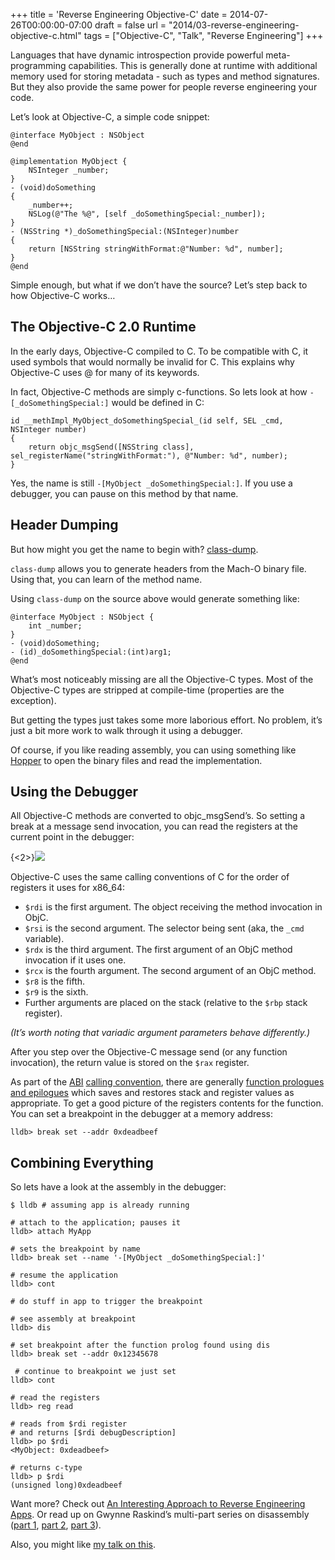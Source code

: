+++
title = 'Reverse Engineering Objective-C'
date = 2014-07-26T00:00:00-07:00
draft = false
url = "2014/03-reverse-engineering-objective-c.html"
tags = ["Objective-C", "Talk", "Reverse Engineering"]
+++

Languages that have dynamic introspection provide powerful meta-programming
capabilities. This is generally done at runtime with additional memory used for
storing metadata - such as types and method signatures. But they also provide
the same power for people reverse engineering your code.

Let’s look at Objective-C, a simple code snippet:

```objc
@interface MyObject : NSObject
@end

@implementation MyObject {
    NSInteger _number;
}
- (void)doSomething
{
    _number++;
    NSLog(@"The %@", [self _doSomethingSpecial:_number]);
}
- (NSString *)_doSomethingSpecial:(NSInteger)number
{
    return [NSString stringWithFormat:@"Number: %d", number];
}
@end
```

Simple enough, but what if we don’t have the source? Let’s step back to how
Objective-C works…

## The Objective-C 2.0 Runtime

In the early days, Objective-C compiled to C. To be compatible with C, it used
symbols that would normally be invalid for C. This explains why Objective-C uses
@ for many of its keywords.

In fact, Objective-C methods are simply c-functions. So lets look at how
`-[_doSomethingSpecial:]` would be defined in C:

```objc
id __methImpl_MyObject_doSomethingSpecial_(id self, SEL _cmd, NSInteger number)
{
    return objc_msgSend([NSString class], sel_registerName("stringWithFormat:"), @"Number: %d", number);
}
```

Yes, the name is still `-[MyObject _doSomethingSpecial:]`. If you use a
debugger, you can pause on this method by that name.

## Header Dumping

But how might you get the name to begin with?
[class-dump](https://github.com/nygard/class-dump).

`class-dump` allows you to generate headers from the Mach-O binary file. Using
that, you can learn of the method name.

Using `class-dump` on the source above would generate something like:

```objc
@interface MyObject : NSObject {
    int _number;
}
- (void)doSomething;
- (id)_doSomethingSpecial:(int)arg1;
@end
```

What’s most noticeably missing are all the Objective-C types. Most of the
Objective-C types are stripped at compile-time (properties are the exception).

But getting the types just takes some more laborious effort. No problem, it’s
just a bit more work to walk through it using a debugger.

Of course, if you like reading assembly, you can using something like
[Hopper](http://www.hopperapp.com) to open the binary files and read the
implementation.

## Using the Debugger

All Objective-C methods are converted to objc_msgSend’s. So setting a break at a
message send invocation, you can read the registers at the current point in the
debugger:

{<2>}![](/content/images/2014/Jul/1X1l1K3D0A1X200N0N022x0L3k1O033a.png)

Objective-C uses the same calling conventions of C for the order of registers it
uses for x86_64:

- `$rdi` is the first argument. The object receiving the method invocation in
  ObjC.
- `$rsi` is the second argument. The selector being sent (aka, the `_cmd`
  variable).
- `$rdx` is the third argument. The first argument of an ObjC method invocation
  if it uses one.
- `$rcx` is the fourth argument. The second argument of an ObjC method.
- `$r8` is the fifth.
- `$r9` is the sixth.
- Further arguments are placed on the stack (relative to the `$rbp` stack
  register).

_(It’s worth noting that variadic argument parameters behave differently.)_

After you step over the Objective-C message send (or any function invocation),
the return value is stored on the `$rax` register.

As part of the [ABI](http://en.wikipedia.org/wiki/Application_binary_interface)
[calling convention](http://wiki.osdev.org/Calling_Conventions), there are
generally
[function prologues and epilogues](http://en.wikipedia.org/wiki/Function_prologue)
which saves and restores stack and register values as appropriate. To get a good
picture of the registers contents for the function. You can set a breakpoint in
the debugger at a memory address:

```
lldb> break set --addr 0xdeadbeef
```

## Combining Everything

So lets have a look at the assembly in the debugger:

```
$ lldb # assuming app is already running

# attach to the application; pauses it
lldb> attach MyApp

# sets the breakpoint by name
lldb> break set --name '-[MyObject _doSomethingSpecial:]'

# resume the application
lldb> cont

# do stuff in app to trigger the breakpoint

# see assembly at breakpoint
lldb> dis

# set breakpoint after the function prolog found using dis
lldb> break set --addr 0x12345678

 # continue to breakpoint we just set
lldb> cont

# read the registers
lldb> reg read

# reads from $rdi register
# and returns [$rdi debugDescription]
lldb> po $rdi
<MyObject: 0xdeadbeef>

# returns c-type
lldb> p $rdi
(unsigned long)0xdeadbeef
```

Want more? Check out
[An Interesting Approach to Reverse Engineering
Apps](http://cocoaheads.tv/an-interesting-approach-to-reverse-engineering-apps-by-chris-stroud/).
Or read up on Gwynne Raskind’s multi-part series on disassembly
([part 1](http://www.mikeash.com/pyblog/friday-qa-2011-12-16-disassembling-the-assembly-part-1.html),
[part 2](http://www.mikeash.com/pyblog/friday-qa-2011-12-23-disassembling-the-assembly-part-2.html),
[part 3](http://www.mikeash.com/pyblog/friday-qa-2011-12-30-disassembling-the-assembly-part-3-arm-edition.html)).

Also, you might like
[my talk on this](http://pivotallabs.com/jeff-hui-reverse-engineering-objective-c/).
